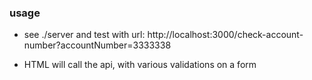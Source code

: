 
### usage

* see ./server and test with url: http://localhost:3000/check-account-number?accountNumber=3333338

* HTML will call the api, with various validations on a form 

